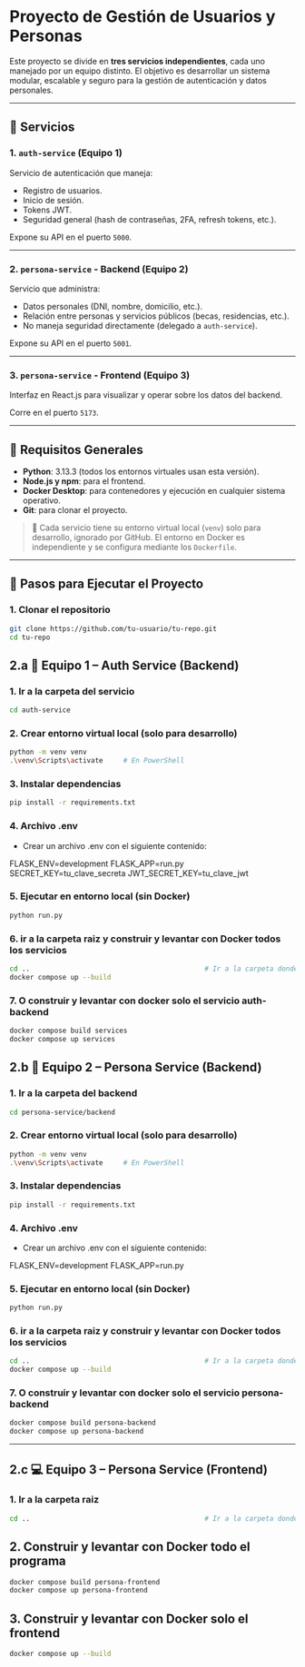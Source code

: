 # Proyecto de Gestión de Usuarios y Personas

Este proyecto se divide en **tres servicios independientes**, cada uno manejado por un equipo distinto. El objetivo es desarrollar un sistema modular, escalable y seguro para la gestión de autenticación y datos personales.

---

## 🧩 Servicios

### 1. `auth-service` (Equipo 1)
Servicio de autenticación que maneja:
- Registro de usuarios.
- Inicio de sesión.
- Tokens JWT.
- Seguridad general (hash de contraseñas, 2FA, refresh tokens, etc.).

Expone su API en el puerto `5000`.

---

### 2. `persona-service` - Backend (Equipo 2)
Servicio que administra:
- Datos personales (DNI, nombre, domicilio, etc.).
- Relación entre personas y servicios públicos (becas, residencias, etc.).
- No maneja seguridad directamente (delegado a `auth-service`).

Expone su API en el puerto `5001`.

---

### 3. `persona-service` - Frontend (Equipo 3)
Interfaz en React.js para visualizar y operar sobre los datos del backend.

Corre en el puerto `5173`.

---

## 🧰 Requisitos Generales

- **Python**: 3.13.3 (todos los entornos virtuales usan esta versión).
- **Node.js y npm**: para el frontend.
- **Docker Desktop**: para contenedores y ejecución en cualquier sistema operativo.
- **Git**: para clonar el proyecto.

> 🔐 Cada servicio tiene su entorno virtual local (`venv`) solo para desarrollo, ignorado por GitHub. El entorno en Docker es independiente y se configura mediante los `Dockerfile`.

---

## 🚀 Pasos para Ejecutar el Proyecto

### 1. Clonar el repositorio

```bash
git clone https://github.com/tu-usuario/tu-repo.git
cd tu-repo
```

## 2.a 🔐 Equipo 1 – Auth Service (Backend)

### 1. Ir a la carpeta del servicio

```bash
cd auth-service
```

### 2. Crear entorno virtual local (solo para desarrollo)

```bash
python -m venv venv
.\venv\Scripts\activate     # En PowerShell
```

### 3. Instalar dependencias

```bash
pip install -r requirements.txt
```

### 4. Archivo .env
- Crear un archivo .env con el siguiente contenido:

FLASK_ENV=development
FLASK_APP=run.py
SECRET_KEY=tu_clave_secreta
JWT_SECRET_KEY=tu_clave_jwt

### 5. Ejecutar en entorno local (sin Docker)

```bash
python run.py
```

### 6. ir a la carpeta raiz y construir y levantar con Docker todos los servicios

```bash
cd ..                                           # Ir a la carpeta donde esta el archivo docker-compose.yml con la consola.
docker compose up --build
```

### 7. O construir y levantar con docker solo el servicio auth-backend

```bash
docker compose build services
docker compose up services
```



## 2.b 🧍 Equipo 2 – Persona Service (Backend)

### 1. Ir a la carpeta del backend

```bash
cd persona-service/backend
```

### 2. Crear entorno virtual local (solo para desarrollo)

```bash
python -m venv venv
.\venv\Scripts\activate     # En PowerShell
```

### 3. Instalar dependencias

```bash
pip install -r requirements.txt
```

### 4. Archivo .env
- Crear un archivo .env con el siguiente contenido:

FLASK_ENV=development
FLASK_APP=run.py

### 5. Ejecutar en entorno local (sin Docker)

```bash
python run.py
```

### 6. ir a la carpeta raiz y construir y levantar con Docker todos los servicios

```bash
cd ..                                           # Ir a la carpeta donde esta el archivo docker-compose.yml con la consola.
docker compose up --build
```

### 7. O construir y levantar con docker solo el servicio persona-backend

```bash
docker compose build persona-backend
docker compose up persona-backend
```

---


## 2.c 💻 Equipo 3 – Persona Service (Frontend)

### 1. Ir a la carpeta raiz

```bash
cd ..                                           # Ir a la carpeta donde esta el archivo docker-compose.yml con la consola.
```

## 2. Construir y levantar con Docker todo el programa

```bash
docker compose build persona-frontend
docker compose up persona-frontend
```

## 3. Construir y levantar con Docker solo el frontend

```bash
docker compose up --build
```